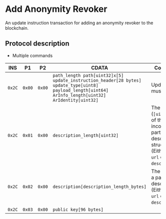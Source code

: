 # Add Anonymity Revoker

An update instruction transaction for adding an anonymity revoker to the blockchain.

## Protocol description

* Multiple commands

INS | P1 | P2 | CDATA | Comment |
|--------|--------|--------|--------------------------------------------------------------------------------------------------------------|-------------------------------------------------------------------------------------------------------------------------------------------------------------------------------------------------|
| `0x2C` | `0x00` | `0x00` | `path_length path[uint32]x[5] update_instruction_header[28 bytes] update_type[uint8] payload_length[uint64] ArInfo_length[uint32] ArIdentity[uint32] ` | Update type must be 12.                                                                                                                                                                          |
| `0x2C` | `0x01` | `0x00` | `description_length[uint32]`                                                                                     | The length (`[uint32]`) of the incoming part of the description structure.  (Either `name`, `url` or `description`)                                                                          |
| `0x2C` | `0x02` | `0x00` | `description[description_length_bytes]`                                                                              | The bytes of a part of description.(Either `name`, `url` or `description`)                                                                                                                                                             |
| `0x2C` | `0x03` | `0x00` | `public key[96 bytes]`                                                                               |                                                                                                                                                                                                 |
